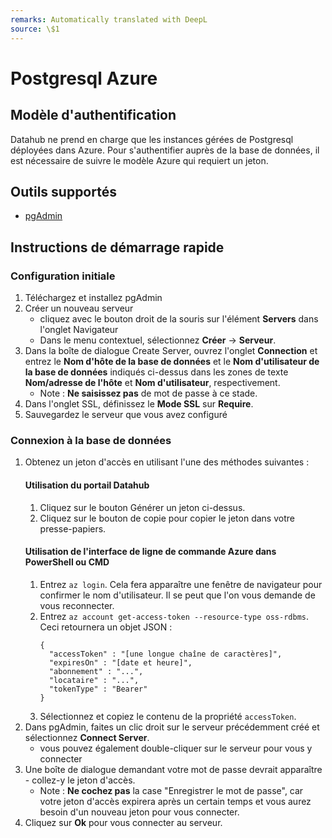 ```yaml
---
remarks: Automatically translated with DeepL
source: \$1
---
```


# Postgresql Azure

## Modèle d'authentification

Datahub ne prend en charge que les instances gérées de Postgresql déployées dans Azure. Pour s'authentifier auprès de la base de données, il est nécessaire de suivre le modèle Azure qui requiert un jeton.

## Outils supportés

- [pgAdmin](https://www.pgadmin.org/)

## Instructions de démarrage rapide

### Configuration initiale
1. Téléchargez et installez pgAdmin
2. Créer un nouveau serveur
   - cliquez avec le bouton droit de la souris sur l'élément **Servers** dans l'onglet Navigateur
   - Dans le menu contextuel, sélectionnez **Créer** -> **Serveur**.
3. Dans la boîte de dialogue Create Server, ouvrez l'onglet **Connection** et entrez le **Nom d'hôte de la base de données** et le **Nom d'utilisateur de la base de données** indiqués ci-dessus dans les zones de texte **Nom/adresse de l'hôte** et **Nom d'utilisateur**, respectivement.
   - Note : **Ne saisissez pas** de mot de passe à ce stade.
4. Dans l'onglet SSL, définissez le **Mode SSL** sur **Require**.
5. Sauvegardez le serveur que vous avez configuré

### Connexion à la base de données
1. Obtenez un jeton d'accès en utilisant l'une des méthodes suivantes :
    #### Utilisation du portail Datahub
      1. Cliquez sur le bouton Générer un jeton ci-dessus.
      1. Cliquez sur le bouton de copie pour copier le jeton dans votre presse-papiers.
    #### Utilisation de l'interface de ligne de commande Azure dans PowerShell ou CMD
      1. Entrez `az login`. Cela fera apparaître une fenêtre de navigateur pour confirmer le nom d'utilisateur. Il se peut que l'on vous demande de vous reconnecter.
      1. Entrez `az account get-access-token --resource-type oss-rdbms`. Ceci retournera un objet JSON :
         ```
         {
           "accessToken" : "[une longue chaîne de caractères]",
           "expiresOn" : "[date et heure]",
           "abonnement" : "...",
           "locataire" : "...",
           "tokenType" : "Bearer"
         }
         ```
      1. Sélectionnez et copiez le contenu de la propriété `accessToken`.
1. Dans pgAdmin, faites un clic droit sur le serveur précédemment créé et sélectionnez **Connect Server**.
   - vous pouvez également double-cliquer sur le serveur pour vous y connecter
1. Une boîte de dialogue demandant votre mot de passe devrait apparaître - collez-y le jeton d'accès.
   - Note : **Ne cochez pas** la case "Enregistrer le mot de passe", car votre jeton d'accès expirera après un certain temps et vous aurez besoin d'un nouveau jeton pour vous connecter.
1. Cliquez sur **Ok** pour vous connecter au serveur.
